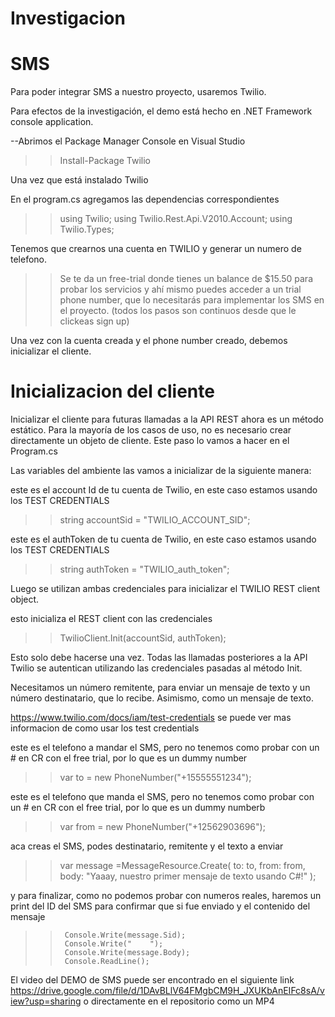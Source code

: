 # Investigacion

# SMS

Para poder integrar SMS a nuestro proyecto, usaremos Twilio.

Para efectos de la investigación, el demo está hecho en .NET Framework console application.

--Abrimos el Package Manager Console en Visual Studio

>> Install-Package Twilio

Una vez que está instalado Twilio

En el program.cs agregamos las dependencias correspondientes

>> using Twilio;
>> using Twilio.Rest.Api.V2010.Account;
>> using Twilio.Types;

Tenemos que crearnos una cuenta en TWILIO y generar un numero de telefono.

>> Se te da un free-trial donde tienes un balance de $15.50 para probar los servicios y ahí mismo puedes acceder a un trial phone number, que lo necesitarás para implementar los SMS en el proyecto. (todos los pasos son continuos desde que le clickeas sign up)

Una vez con la cuenta creada y el phone number creado, debemos inicializar el cliente.

# Inicializacion del cliente

Inicializar el cliente para futuras llamadas a la API REST ahora es un método estático. Para la mayoría de los casos de uso, no es necesario crear directamente un objeto de cliente. Este paso lo vamos a hacer en el Program.cs

Las variables del ambiente las vamos a inicializar de la siguiente manera: 

este es el account Id de tu cuenta de Twilio, en este caso estamos usando los TEST CREDENTIALS
>> string accountSid = "TWILIO_ACCOUNT_SID";

este es el authToken de tu cuenta de Twilio, en este caso estamos usando los TEST CREDENTIALS
>> string authToken = "TWILIO_auth_token";

Luego se utilizan ambas credenciales para inicializar el TWILIO REST client object.

esto inicializa el REST client con las credenciales
>> TwilioClient.Init(accountSid, authToken);

Esto solo debe hacerse una vez. Todas las llamadas posteriores a la API Twilio se autentican utilizando las credenciales pasadas al método Init.

Necesitamos un número remitente, para enviar un mensaje de texto y un número destinatario, que lo recibe. Asimismo, como un mensaje de texto.

https://www.twilio.com/docs/iam/test-credentials se puede ver mas informacion de como usar los test credentials

este es el telefono a mandar el SMS, pero no tenemos como probar con un # en CR con el free trial, por lo que es un dummy number
>> var to = new PhoneNumber("+15555551234");
  
este es el telefono que manda el SMS, pero no tenemos como probar con un # en CR con el free trial, por lo que es un dummy numberb
>> var from = new PhoneNumber("+12562903696");

aca creas el SMS, podes destinatario, remitente y el texto a enviar
>> var message =MessageResource.Create(
>>    to: to,
>>    from: from,
>>    body: "Yaaay, nuestro primer mensaje de texto usando C#!"
>> );

y para finalizar, como no podemos probar con numeros reales, haremos un print del ID del SMS para confirmar que si fue enviado y el contenido del mensaje
>>      Console.Write(message.Sid);
>>      Console.Write("    ");
>>      Console.Write(message.Body);
>>      Console.ReadLine();

El video del DEMO de SMS puede ser encontrado en el siguiente link https://drive.google.com/file/d/1DAvBLlV64FMgbCM9H_JXUKbAnEIFc8sA/view?usp=sharing o directamente en el repositorio como un MP4
